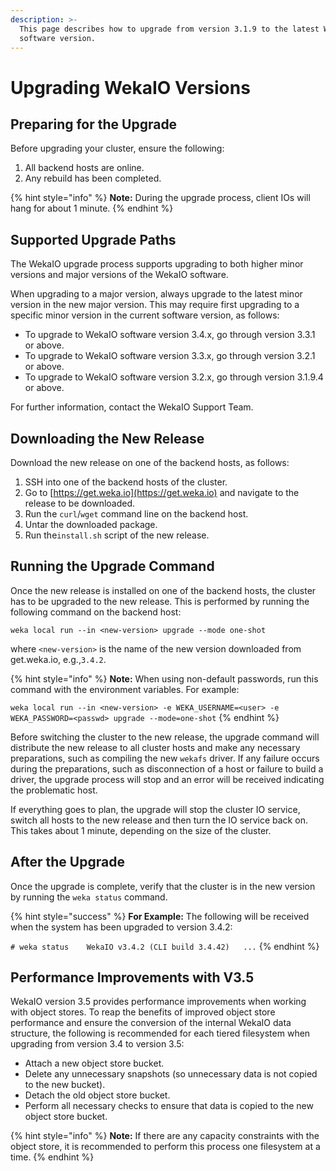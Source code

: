 ```yaml
---
description: >-
  This page describes how to upgrade from version 3.1.9 to the latest WekaIO
  software version.
---
```


# Upgrading WekaIO Versions

## Preparing for the Upgrade

Before upgrading your cluster, ensure the following:

1. All backend hosts are online.
2. Any rebuild has been completed.

{% hint style="info" %}
**Note:** During the upgrade process, client IOs will hang for about 1 minute.
{% endhint %}

## Supported Upgrade Paths

The WekaIO upgrade process supports upgrading to both higher minor versions and major versions of the WekaIO software. 

When upgrading to a major version, always upgrade to the latest minor version in the new major version. This may require first upgrading to a specific minor version in the current software version, as follows:

* To upgrade to WekaIO software version 3.4.x, go through version 3.3.1 or above.
* To upgrade to WekaIO software version 3.3.x, go through version 3.2.1 or above.
* To upgrade to WekaIO software version 3.2.x, go through version 3.1.9.4 or above.

For further information, contact the WekaIO Support Team.

## Downloading the New Release

Download the new release on one of the backend hosts, as follows:

1. SSH into one of the backend hosts of the cluster.
2. Go to [https://get.weka.io](https://get.weka.io) and navigate to the release to be downloaded.
3. Run the `curl`/`wget` command line on the backend host.
4. Untar the downloaded package.
5. Run the`install.sh` script of the new release.

## Running the Upgrade Command

Once the new release is installed on one of the backend hosts, the cluster has to be upgraded to the new release. This is performed by running the following command on the backend host:

```text
weka local run --in <new-version> upgrade --mode one-shot
```

where `<new-version>` is the name of the new version downloaded from get.weka.io, e.g.,`3.4.2`.

{% hint style="info" %}
**Note:** When using non-default passwords, run this command with the environment variables. For example:

`weka local run --in <new-version> -e WEKA_USERNAME=<user> -e WEKA_PASSWORD=<passwd> upgrade --mode=one-shot`
{% endhint %}

Before switching the cluster to the new release, the upgrade command will distribute the new release to all cluster hosts and make any necessary preparations, such as compiling the new `wekafs` driver. If any failure occurs during the preparations, such as disconnection of a host or failure to build a driver, the upgrade process will stop and an error will be received indicating the problematic host.

If everything goes to plan, the upgrade will stop the cluster IO service, switch all hosts to the new release and then turn the IO service back on. This takes about 1 minute, depending on the size of the cluster.

## After the Upgrade

Once the upgrade is complete, verify that the cluster is in the new version by running the `weka status` command.

{% hint style="success" %}
**For Example:** The following will be received when the system has been upgraded to version 3.4.2: 

`# weka status   
WekaIO v3.4.2 (CLI build 3.4.42)  
...`
{% endhint %}

## Performance Improvements with V3.5

WekaIO version 3.5 provides performance improvements when working with object stores. To reap the benefits of improved object store performance and ensure the conversion of the internal WekaIO data structure, the following is recommended for each tiered filesystem when upgrading from version 3.4 to version 3.5:

* Attach a new object store bucket.
* Delete any unnecessary snapshots \(so unnecessary data is not copied to the new bucket\).
* Detach the old object store bucket.
* Perform all necessary checks to ensure that data is copied to the new object store bucket.

{% hint style="info" %}
**Note:** If there are any capacity constraints with the object store, it is recommended to perform this process one filesystem at a time.
{% endhint %}

